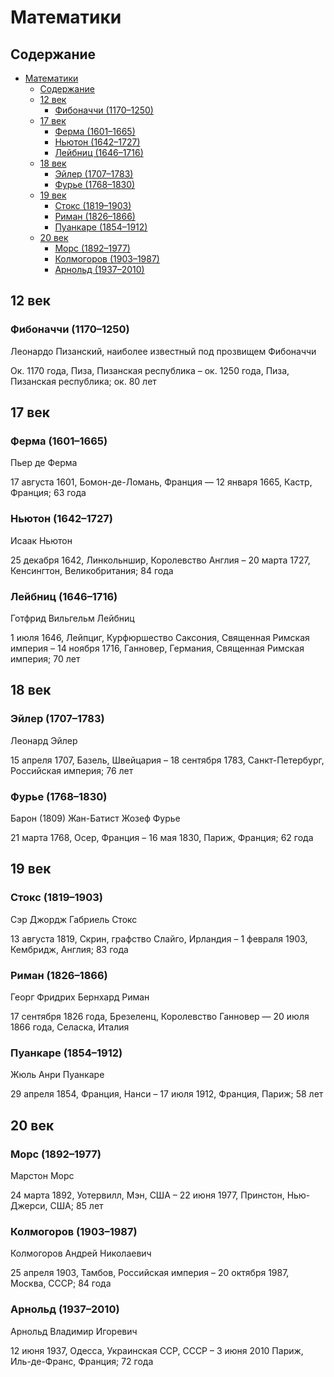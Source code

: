# Математики

## Содержание

- [Математики](#математики)
  - [Содержание](#содержание)
  - [12 век](#12-век)
    - [Фибоначчи (1170–1250)](#фибоначчи-11701250)
  - [17 век](#17-век)
    - [Ферма (1601–1665)](#ферма-16011665)
    - [Ньютон (1642–1727)](#ньютон-16421727)
    - [Лейбниц (1646–1716)](#лейбниц-16461716)
  - [18 век](#18-век)
    - [Эйлер (1707–1783)](#эйлер-17071783)
    - [Фурье (1768–1830)](#фурье-17681830)
  - [19 век](#19-век)
    - [Стокс (1819–1903)](#стокс-18191903)
    - [Риман (1826–1866)](#риман-18261866)
    - [Пуанкаре (1854–1912)](#пуанкаре-18541912)
  - [20 век](#20-век)
    - [Морс (1892–1977)](#морс-18921977)
    - [Колмогоров (1903–1987)](#колмогоров-19031987)
    - [Арнольд (1937–2010)](#арнольд-19372010)

## 12 век

### Фибоначчи (1170–1250)

Леонардо Пизанский, наиболее известный под прозвищем Фибоначчи

Ок. 1170 года, Пиза, Пизанская республика – ок. 1250 года, Пиза, Пизанская республика; ок. 80 лет

## 17 век

### Ферма (1601–1665)

Пьер де Ферма

17 августа 1601, Бомон-де-Ломань, Франция — 12 января 1665, Кастр, Франция; 63 года

### Ньютон (1642–1727)

Исаак Ньютон

25 декабря 1642, Линкольншир, Королевство Англия – 20 марта 1727, Кенсингтон, Великобритания; 84 года

### Лейбниц (1646–1716)

Готфрид Вильгельм Лейбниц

1 июля 1646, Лейпциг, Курфюршество Саксония, Священная Римская империя – 14 ноября 1716, Ганновер, Германия, Священная Римская империя; 70 лет

## 18 век

### Эйлер (1707–1783)

Леонард Эйлер

15 апреля 1707, Базель, Швейцария – 18 сентября 1783, Санкт-Петербург, Российская империя; 76 лет

### Фурье (1768–1830)

Барон (1809) Жан-Батист Жозеф Фурье

21 марта 1768, Осер, Франция – 16 мая 1830, Париж, Франция; 62 года

## 19 век

### Стокс (1819–1903)

Сэр Джордж Габриель Стокс

13 августа 1819, Скрин, графство Слайго, Ирландия – 1 февраля 1903, Кембридж, Англия; 83 года

### Риман (1826–1866)

Георг Фридрих Бернхард Риман

17 сентября 1826 года, Брезеленц, Королевство Ганновер — 20 июля 1866 года, Селаска, Италия

### Пуанкаре (1854–1912)

Жюль Анри Пуанкаре

29 апреля 1854, Франция, Нанси – 17 июля 1912, Франция, Париж; 58 лет

## 20 век

### Морс (1892–1977)

Марстон Морс

24 марта 1892, Уотервилл, Мэн, США – 22 июня 1977, Принстон, Нью-Джерси, США; 85 лет

### Колмогоров (1903–1987)

Колмогоров Андрей Николаевич

25 апреля 1903, Тамбов, Российская империя – 20 октября 1987, Москва, СССР; 84 года

### Арнольд (1937–2010)

Арнольд Владимир Игоревич

12 июня 1937, Одесса, Украинская ССР, СССР – 3 июня 2010 Париж, Иль-де-Франс, Франция; 72 года
